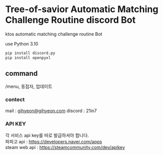 # Tree-of-savior Automatic Matching Challenge Routine discord Bot

ktos automatic matching challenge routine Bot

use Python 3.10

```bash
pip install discord.py
pip install openpyxl
```
## command
/menu, 동접자, 업데이트


### contect
mail : gihyeon@gihyeon.com
discord : 21in7

### API KEY
각 서비스 api key를 따로 발급하셔야 합니다.  
파파고 api : https://developers.naver.com/apps  
steam web api : https://steamcommunity.com/dev/apikey